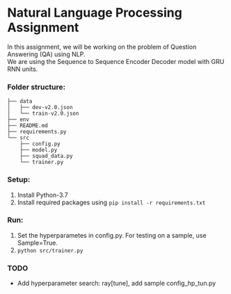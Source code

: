 # Natural Language Processing Assignment

In this assignment, we will be working on the problem of Question Answering (QA) using NLP.  
We are using the Sequence to Sequence Encoder Decoder model with GRU RNN units.

### Folder structure:
```
├── data
│   ├── dev-v2.0.json
│   └── train-v2.0.json
├── env
├── README.md
├── requirements.py
└── src
    ├── config.py
    ├── model.py
    ├── squad_data.py
    └── trainer.py
```
### Setup:

1. Install Python-3.7
1. Install required packages using ```pip install -r requirements.txt```

### Run:
1. Set the hyperparametes in config.py. For testing on a sample, use Sample=True.
1. ```python src/trainer.py```

### TODO
- Add hyperparameter search: ray[tune], add sample config_hp_tun.py

